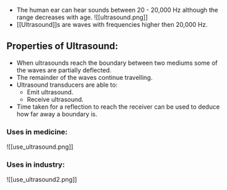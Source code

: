 - The human ear can hear sounds between 20 - 20,000 Hz although the range decreases with age.
![[ultrasound.png]]
- [[Ultrasound]]s are waves with frequencies higher then 20,000 Hz.

## Properties of Ultrasound:
- When ultrasounds reach the boundary between two mediums some of the waves are partially deflected.
- The remainder of the waves continue travelling.
- Ultrasound transducers are able to:
	- Emit ultrasound.
	- Receive ultrasound.
- Time taken for a reflection to reach the receiver can be used to deduce how far away a boundary is.

### Uses in medicine:
![[use_ultrasound.png]]

### Uses in industry:
![[use_ultrasound2.png]]